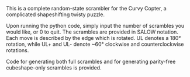 This is a complete random-state scrambler for the Curvy Copter, a complicated shapeshifting twisty puzzle.

Upon running the python code, simply input the number of scrambles you would like, or 0 to quit. The scrambles are provided in SALOW notation. Each move is described by the edge which is rotated. UL denotes a 180° rotation, while UL+ and UL- denote ~60° clockwise and counterclockwise rotations.

Code for generating both full scrambles and for generating parity-free cubeshape-only scrambles is provided.